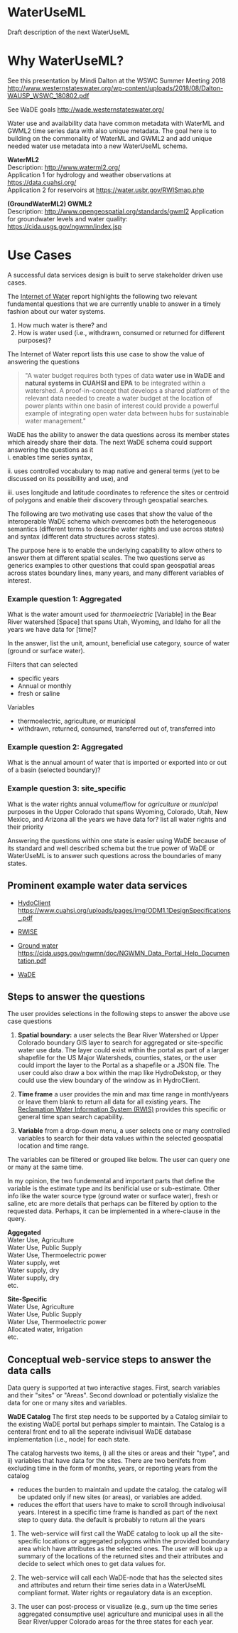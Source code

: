 # WaterUseML
Draft description of the next WaterUseML

# Why WaterUseML?  

See this presentation by Mindi Dalton at the WSWC Summer Meeting 2018
http://www.westernstateswater.org/wp-content/uploads/2018/08/Dalton-WAUSP_WSWC_180802.pdf

See WaDE goals 
http://wade.westernstateswater.org/

Water use and availability data have common metadata with WaterML and GWML2 time series data with also unique metadata. The goal here is to building on the commonality of WaterML and GWML2 and add unique needed water use metadata into a new WaterUseML schema.  


**WaterML2**  
Description: http://www.waterml2.org/    
Application 1 for hydrology and weather observations at https://data.cuahsi.org/   
Application 2 for reservoirs at https://water.usbr.gov/RWISmap.php  

**(GroundWaterML2) GWML2**   
Description: http://www.opengeospatial.org/standards/gwml2
Application for groundwater levels and water quality: https://cida.usgs.gov/ngwmn/index.jsp


# Use Cases  
A successful data services design is built to serve stakeholder driven use cases.  

The [Internet of Water][1] report highlights the following two relevant fundamental questions that we are currently unable to answer  in a timely fashion about our water systems.

1.	How much water is there? and
2.	How is water used (i.e., withdrawn, consumed or returned for different purposes)?

The Internet of Water report lists this use case to show the value of answering the questions
>"A water budget requires both types of data **water use in WaDE and natural systems in CUAHSI and EPA** to be integrated within a watershed.  A proof-in-concept that develops a shared platform of the relevant data needed to create a water budget at the location of power plants within one basin of interest could provide a powerful example of integrating open water data between hubs for sustainable water management."

WaDE has the ability to answer the data questions across its member states which already share their data. The next WaDE schema could support answering the questions as it   
i. enables time series syntax,   

ii. uses controlled vocabulary to map native and general terms (yet to be discussed on its possibility and use), and   

iii. uses longitude and latitude coordinates to reference the sites or centroid of polygons and enable their discovery through geospatial searches.   

The following are two motivating use cases that show the value of the interoperable WaDE schema which overcomes both the heterogeneous semantics (different terms to describe water rights and use across states) and syntax (different data structures across states). 

The purpose here is to enable the underlying capability to allow others to answer them at different spatial scales. The two questions serve as generics examples to other questions that could span geospatial areas across states boundary lines, many years, and many different variables of interest. 


### Example question 1: Aggregated   
What is the water amount used for _thermoelectric_  [Variable]  in the Bear River watershed [Space] that spans Utah, Wyoming, and Idaho for all the years we have data for [time]?   

In the answer, list the unit, amount, beneficial use category, source of water (ground or surface water).  

Filters that can selected
* specific years
* Annual or monthly
* fresh or saline

Variables
* thermoelectric, agriculture, or municipal
* withdrawn, returned, consumed, transferred out of, transferred into  

 ### Example question 2: Aggregated   
What is the annual amount of water that is imported or exported into or out of a basin (selected boundary)?   


### Example question 3: site_specific   
What is the water rights annual volume/flow for _agriculture_ or _municipal_ purposes in the Upper Colorado that spans Wyoming, Colorado, Utah, New Mexico, and Arizona all the years we have data for? list all water rights and their priority


Answering the questions within one state is easier using WaDE because of its standard and well described schema but the true power of WaDE or WaterUseML is to answer such questions across the boundaries of many states.  

## Prominent example water data services  
* [HydoClient](https://data.cuahsi.org/)
https://www.cuahsi.org/uploads/pages/img/ODM1.1DesignSpecifications_.pdf

* [RWISE](https://water.usbr.gov/RWISmap.php)
* [Ground water](https://cida.usgs.gov/ngwmn/index.jsp)  
https://cida.usgs.gov/ngwmn/doc/NGWMN_Data_Portal_Help_Documentation.pdf

* [WaDE](http://wade.westernstateswater.org/wade-by-datatype/)



## Steps to answer the questions   
The user provides selections in the following steps to answer the above use case questions    

1.	**Spatial boundary:** a user selects the Bear River Watershed or Upper Colorado boundary GIS layer to search for aggregated or site-specific water use data. The layer could exist within the portal as part of a larger shapefile for the US Major Watersheds, counties, states, or the user could import the layer to the Portal as a shapefile or a JSON file. The user could also draw a box within the map like HydroDekstop, or they could use the view boundary of the window as in HydroClient.

2.	**Time frame** a user provides the min and max time range in month/years or leave them blank to return all data for all existing years. The [Reclamation Water Information System (RWIS)][2] provides this specific or general time span search capability. 

3.	**Variable** from a drop-down menu, a user selects one or many controlled variables to search for their data values within the selected geospatial location and time range. 

The variables can be filtered or grouped like below. The user can query one or many at the same time. 

In my opinion, the two fundemental and important parts that define the variable is the estimate type and its benificial use or sub-estimate.
Other info like the water source type (ground water or surface water), fresh or saline, etc are more details that perhaps can be filtered by option to the requested data. Perhaps, it can be implemented in a where-clause in the query.  


**Aggegated**    
Water Use, Agriculture   
Water Use, Public Supply	  
Water Use, Thermoelectric power	  
Water supply, wet   
Water supply, dry  
Water supply, dry  
etc.  

**Site-Specific**   
Water Use, Agriculture   
Water Use, Public Supply	   
Water Use, Thermoelectric power  
Allocated water, Irrigation   
etc.   




## Conceptual web-service steps to answer the data calls   
Data query is supported at two interactive stages. First, search variables and their "sites" or "Areas". Second download or potentially vislalize the data for one or many sites and variables. 

**WaDE Catalog** 
The first step needs to be supported by a Catalog similair to the existing WaDE portal but perhaps simpler to maintain. The Catalog is a centeral front end to all the seperate indivisual WaDE database implementation (i.e., node) for each state.

The catalog harvests two items, i) all the sites or areas and their "type", and ii) variables that have data for the sites. 
There are two benifets from excluding time in the form of months, years, or reporting years from the catalog  
* reduces the burden to maintain and update the catalog. the catalog will be updated only if new sites (or areas), or variables are added.  
* reduces the effort that users have to make to scroll through indivoiusal years. Interest in a specific time frame is handled as part of the next step to query data. the default is probably to return all the years   

1.  The web-service will first call the WaDE catalog to look up all the site-specific locations or aggregated polygons within the provided boundary area which have attributes as the selected ones. The user will look up a summary of the locations of the returned sites and their attributes and decide to select which ones to get data values for.     

2.  The web-service will call each WaDE-node that has the selected sites and attributes and return their time series data in a WaterUseML compliant format. Water rights or regaulatory data is an exception.    

3.  The user can post-process or visualize (e.g., sum up the time series aggregated consumptive use) agriculture and municipal uses in all the Bear River/upper Colorado areas for the three states for each year.      
 


[1]:https://www.aspeninstitute.org/publications/internet-of-water/
[2]:https://water.usbr.gov/RWISmap.php  

